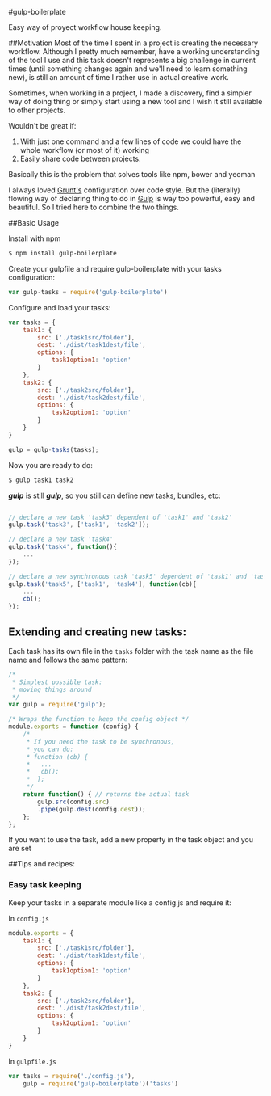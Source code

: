 #gulp-boilerplate

Easy way of proyect workflow house keeping.

##Motivation
Most of the time I spent in a project is creating the necessary workflow. Although I pretty much remember, have a working understanding of the tool I use and this task doesn't represents a big challenge in current times (until something changes again and we'll need to learn something new), is still an amount of time I rather use in actual creative work.

Sometimes, when working in a project, I made a discovery, find a simpler way of doing thing or simply start using a new tool and I wish it still available to other projects.

Wouldn't be great if:

1. With just one command and a few lines of code we could have the whole workflow (or most of it) working
2. Easily share code between projects.

Basically this is the problem that solves tools like npm, bower and yeoman

I always loved [Grunt's](grunt) configuration over code style. But the (literally) flowing way of declaring thing to do in [Gulp](gulp) is way too powerful, easy and beautiful. So I tried here to combine the two things.

##Basic Usage

Install with npm

```sh
$ npm install gulp-boilerplate
```

Create your gulpfile and require gulp-boilerplate with your tasks configuration:

```javascript
var gulp-tasks = require('gulp-boilerplate')
```

Configure and load your tasks:

```javascript
var tasks = {
    task1: {
        src: ['./task1src/folder'],
        dest: './dist/task1dest/file',
        options: {
            task1option1: 'option'
        }
    },
    task2: {
        src: ['./task2src/folder'],
        dest: './dist/task2dest/file',
        options: {
            task2option1: 'option'
        }
    }
}

gulp = gulp-tasks(tasks);
```

Now you are ready to do:

```sh
$ gulp task1 task2
```

***gulp*** is still ***gulp***, so you still can define new tasks, bundles, etc:

```javascript

// declare a new task 'task3' dependent of 'task1' and 'task2'
gulp.task('task3', ['task1', 'task2']);

// declare a new task 'task4'
gulp.task('task4', function(){
    ...
});

// declare a new synchronous task 'task5' dependent of 'task1' and 'task4'
gulp.task('task5', ['task1', 'task4'], function(cb){
    ...
    cb();
});
```

## Extending and creating new tasks:
Each task has its own file in the `tasks` folder with the task name as the file name and follows the same pattern:

```javascript
/*
 * Simplest possible task:
 * moving things around
 */
var gulp = require('gulp');

/* Wraps the function to keep the config object */
module.exports = function (config) {
    /*
     * If you need the task to be synchronous,
     * you can do:
     * function (cb) {
     *   ...
     *   cb();
     *  };
     */
    return function() { // returns the actual task
        gulp.src(config.src)
        .pipe(gulp.dest(config.dest));
    };
};
```

If you want to use the task, add a new property in the task object and you are set

##Tips and recipes:

### Easy task keeping
Keep your tasks in a separate module like a config.js and require it:

In `config.js`

```javascript
module.exports = {
    task1: {
        src: ['./task1src/folder'],
        dest: './dist/task1dest/file',
        options: {
            task1option1: 'option'
        }
    },
    task2: {
        src: ['./task2src/folder'],
        dest: './dist/task2dest/file',
        options: {
            task2option1: 'option'
        }
    }
}
```

In `gulpfile.js`

```javascript
var tasks = require('./config.js'),
    gulp = require('gulp-boilerplate')('tasks')
```

[grunt]:http://gruntjs.com/sample-gruntfile
[gulp]:http://gulpjs.com/
